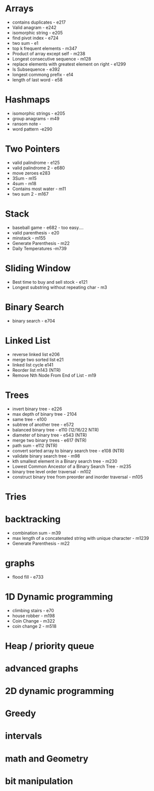 # Arrays 

- contains duplicates - e217
- Valid anagram - e242
- isomorphic string - e205
- find pivot index - e724
- two sum - e1
- top k frequent elements - m347
- Product of array except self - m238
- Longest consecutive sequence - m128
- replace elements with greatest element on right - e1299
- Is Subsequence - e392
- longest commong prefix - e14
- length of last word - e58


# Hashmaps

- isomorphic strings - e205
- group anagrams - m49
- ransom note - 
- word pattern -e290

# Two Pointers

- valid palindrome - e125
- valid palindrome 2 - e680
- move zeroes e283
- 3Sum - m15
- 4sum - m18
- Contains most water - m11
- two sum 2 - m167

# Stack
- baseball game - e682 - too easy....
- valid parenthesis - e20
- minstack - m155
- Generate Parenthesis - m22
- Daily Temperatures -m739

# Sliding Window

- Best time to buy and sell stock - e121
- Longest substring without repeating char - m3

# Binary Search
- binary search - e704

# Linked List

- reverse linked list e206
- merge two sorted list e21
- linked list cycle e141
- Reorder list m143 (NTR)
- Remove Nth Node From End of List - m19

# Trees

- invert binary tree - e226
- max depth of binary tree - 2104
- same tree - e100
- subtree of another tree - e572
- balanced binary tree - e110 (12/16/22 NTR)
- diameter of binary tree - e543 (NTR)
- merge two binary trees - e617 (NTR)
- path sum - e112 (NTR)
- convert sorted array to binary search tree - e108 (NTR)
- validate binary search tree - m98
- kth smallest element in a Binary search tree - m230
- Lowest Common Ancestor of a Binary Search Tree - m235
- binary tree level order traversal - m102
- construct binary tree from preorder and inorder traversal - m105


# Tries


# backtracking
- combination sum - m39
- max length of a concatenated string with unique character - m1239
- Generate Parenthesis - m22

# graphs
- flood fill - e733

# 1D Dynamic programming
- climbing stairs - e70
- house robber - m198
- Coin Change - m322
- coin change 2 - m518


# Heap / priority queue


# advanced graphs


# 2D dynamic programming

# Greedy

# intervals

# math and Geometry

# bit manipulation
